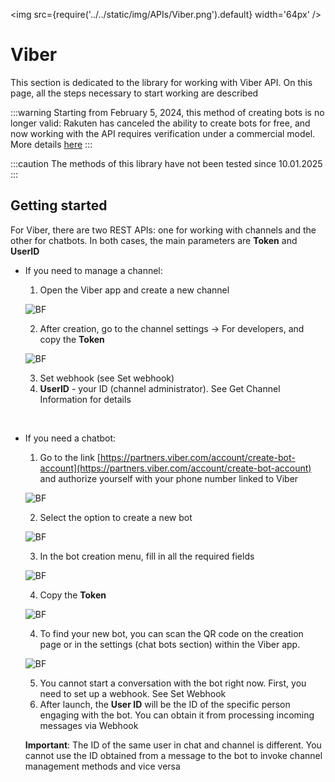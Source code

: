 ﻿---
id: Viber
sidebar_class_name: Viber
---

<img src={require('../../static/img/APIs/Viber.png').default} width='64px' />

# Viber

This section is dedicated to the library for working with Viber API. On this page, all the steps necessary to start working are described

:::warning
Starting from February 5, 2024, this method of creating bots is no longer valid: Rakuten has canceled the ability to create bots for free, and now working with the API requires verification under a commercial model. More details [here](https://help.viber.com/hc/en-us/articles/15247629658525-Bot-commercial-model)
:::

:::caution
The methods of this library have not been tested since 10.01.2025
:::

## Getting started

For Viber, there are two REST APIs: one for working with channels and the other for chatbots. In both cases, the main parameters are **Token** and **UserID**

- If you need to manage a channel:
	1. Open the Viber app and create a new channel
	
	![BF](../../static/img/Docs/Viber/1.png)
	
	2. After creation, go to the channel settings -> For developers, and copy the **Token**
	
	![BF](../../static/img/Docs/Viber/2.png)
	
	3. Set webhook (see Set webhook)
	4. **UserID** - your ID (channel administrator). See Get Channel Information for details
	
 <br/>

- If you need a chatbot:
	1. Go to the link [https://partners.viber.com/account/create-bot-account](https://partners.viber.com/account/create-bot-account) and authorize yourself with your phone number linked to Viber
	
	![BF](../../static/img/Docs/Viber/3.png)
	
	2. Select the option to create a new bot
	
	![BF](../../static/img/Docs/Viber/4.png)
	
	3. In the bot creation menu, fill in all the required fields
	
	![BF](../../static/img/Docs/Viber/5.png)
	
	4. Copy the **Token**
	
	![BF](../../static/img/Docs/Viber/6.png)
	
	4. To find your new bot, you can scan the QR code on the creation page or in the settings (chat bots section) within the Viber app. 
	
	![BF](../../static/img/Docs/Viber/7.png)
	
	5. You cannot start a conversation with the bot right now. First, you need to set up a webhook. See Set Webhook
	6. After launch, the **User ID** will be the ID of the specific person engaging with the bot. You can obtain it from processing incoming messages via Webhook


	**Important**: The ID of the same user in chat and channel is different. You cannot use the ID obtained from a message to the bot to invoke channel management methods and vice versa
